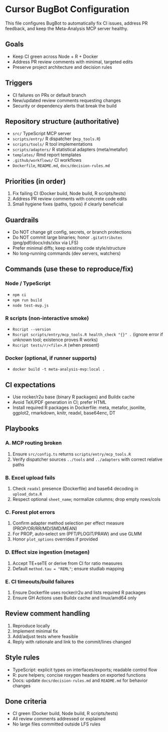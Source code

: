 # Cursor BugBot Configuration

This file configures BugBot to automatically fix CI issues, address PR feedback, and keep the Meta-Analysis MCP server healthy.

## Goals
- Keep CI green across Node + R + Docker
- Address PR review comments with minimal, targeted edits
- Preserve project architecture and decision rules

## Triggers
- CI failures on PRs or default branch
- New/updated review comments requesting changes
- Security or dependency alerts that break the build

## Repository structure (authoritative)
- `src/` TypeScript MCP server
- `scripts/entry/` R dispatcher (`mcp_tools.R`)
- `scripts/tools/` R tool implementations
- `scripts/adapters/` R statistical adapters (meta/metafor)
- `templates/` Rmd report templates
- `.github/workflows/` CI workflows
- `Dockerfile`, `README.md`, `docs/decision-rules.md`

## Priorities (in order)
1) Fix failing CI (Docker build, Node build, R scripts/tests)
2) Address PR review comments with concrete code edits
3) Small hygiene fixes (paths, typos) if clearly beneficial

## Guardrails
- Do NOT change git config, secrets, or branch protections
- Do NOT commit large binaries; honor `.gitattributes` (png/pdf/docx/rds/xlsx via LFS)
- Prefer minimal diffs; keep existing code style/structure
- No long‑running commands (dev servers, watchers)

## Commands (use these to reproduce/fix)
### Node / TypeScript
- `npm ci`
- `npm run build`
- `node test-mvp.js`

### R scripts (non-interactive smoke)
- `Rscript --version`
- `Rscript scripts/entry/mcp_tools.R health_check "{}" .` (ignore error if unknown tool; existence proves R works)
- `Rscript tests/r/<file>.R` (when present)

### Docker (optional, if runner supports)
- `docker build -t meta-analysis-mvp:local .`

## CI expectations
- Use rocker/r2u base (binary R packages) and Buildx cache
- Avoid TeX/PDF generation in CI; prefer HTML
- Install required R packages in Dockerfile: meta, metafor, jsonlite, ggplot2, rmarkdown, knitr, readxl, base64enc, DT

## Playbooks
### A. MCP routing broken
1. Ensure `src/config.ts` returns `scripts/entry/mcp_tools.R`
2. Verify dispatcher sources `../tools` and `../adapters` with correct relative paths

### B. Excel upload fails
1. Check `readxl` presence (Dockerfile) and base64 decoding in `upload_data.R`
2. Respect optional `sheet_name`; normalize columns; drop empty rows/cols

### C. Forest plot errors
1. Confirm adapter method selection per effect measure (PROP/OR/RR/MD/SMD/MEAN)
2. For PROP, auto‑select sm (PFT/PLOGIT/PRAW) and use GLMM
3. Honor `plot_options` overrides if provided

### D. Effect size ingestion (metagen)
1. Accept TE+seTE or derive from CI for ratio measures
2. Default `method.tau = "REML"`; ensure studlab mapping

### E. CI timeouts/build failures
1. Ensure Dockerfile uses rocker/r2u and lists required R packages
2. Ensure GH Actions uses Buildx cache and linux/amd64 only

## Review comment handling
1. Reproduce locally
2. Implement minimal fix
3. Add/adjust tests where feasible
4. Reply with rationale and link to the commit/lines changed

## Style rules
- TypeScript: explicit types on interfaces/exports; readable control flow
- R: pure helpers; concise roxygen headers on exported functions
- Docs: update `docs/decision-rules.md` and `README.md` for behavior changes

## Done criteria
- CI green (Docker build, Node build, R scripts/tests)
- All review comments addressed or explained
- No large files committed outside LFS rules
